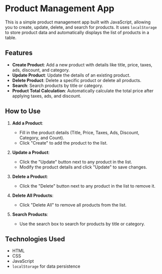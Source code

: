 # Product Management App

This is a simple product management app built with JavaScript, allowing you to create, update, delete, and search for products. It uses `localStorage` to store product data and automatically displays the list of products in a table.

## Features

- **Create Product**: Add a new product with details like title, price, taxes, ads, discount, and category.
- **Update Product**: Update the details of an existing product.
- **Delete Product**: Delete a specific product or delete all products.
- **Search**: Search products by title or category.
- **Product Total Calculation**: Automatically calculate the total price after applying taxes, ads, and discount.

## How to Use

1. **Add a Product**:
   - Fill in the product details (Title, Price, Taxes, Ads, Discount, Category, and Count).
   - Click "Create" to add the product to the list.

2. **Update a Product**:
   - Click the "Update" button next to any product in the list.
   - Modify the product details and click "Update" to save changes.

3. **Delete a Product**:
   - Click the "Delete" button next to any product in the list to remove it.

4. **Delete All Products**:
   - Click "Delete All" to remove all products from the list.

5. **Search Products**:
   - Use the search box to search for products by title or category.

## Technologies Used

- HTML
- CSS
- JavaScript
- `localStorage` for data persistence

